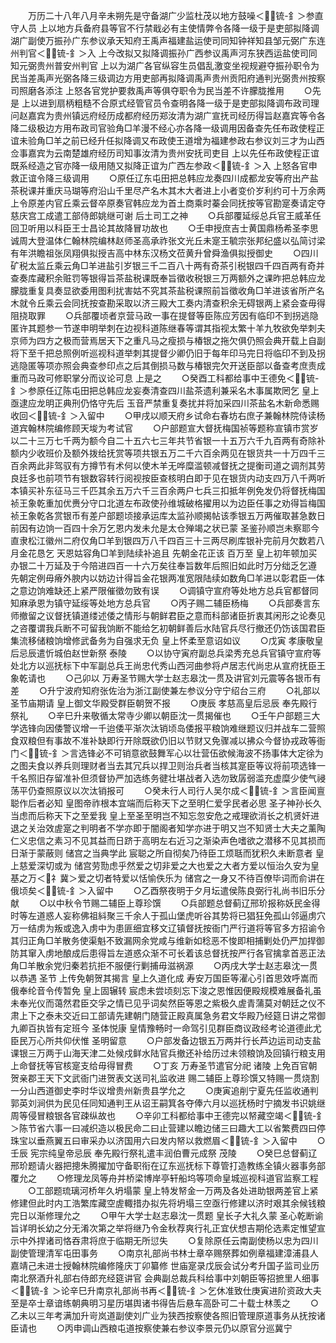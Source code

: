 <!-- { "loadSidebar": true } -->
　　万历二十八年八月辛未朔先是守备湖广少监杜茂以地方鼓噪＜锍-釒＞参直守人员  上以地方兵备府县等官不行禁戢必有主使情弊令各降一级于是吏部拟降调湖广副使万振孙广东参议承天知府王禹声福建盐运使司同知钟祥知县邹元弼广东连州判官＜锍-釒＞入  上今改拟又拟降调振孙广西参议禹声河东狭西运盐使司同知元弼贵州普安州判官  上以为湖广各官纵容生员倡乱激变坐视规避夺振孙职令为民当差禹声光弼各降三级调边方用吏部再拟降调禹声贵州贡阳府通判光弼贵州按察司照磨各添注  上怒各官党护要救禹声等俱夺职令为民当差不许朦胧推用
　　○先是  上以进到扇柄粗糙不合原式经管官员令查明各降一级于是吏部拟降调布政司理问赵嘉宾为贵州镇远府经历成都府经历郑汝清为湖广宣抚司经历得旨赵嘉宾等令各降二级极边方用布政司官验角□羊漫不经心亦各降一级调用因备查先任布政使程正谊未验角□羊之前已经升任拟降调又布政使王道增为福建参政右参议刘三才为山西佥事嘉宾为云南楚雄府经历司知事汝清为贵州安抚司吏目  上以先任布政使程正谊既系经造之官亦降一级用随又拟降正谊为广西左参政＜锍-釒＞入  上怒各官申救正谊令降三级调用
　　○原任辽东屯田把总韩应龙奏四川成都龙安等府出产盐茶税课并重庆马瑚等府沿山千里尽产名木其木大者进上小者变价岁利约可十万余两  上令原差内官丘乘云督卒原奏官韩应龙为首土商乘时蓁会同抚按等官勘寔奏请定夺  慈庆宫工成遣工部侍郎姚继可谢  后土司工之神
　　○兵部覆延绥总兵官王威革任回卫听用以科臣王士昌论其故降冒功故也
　　○壬申授庶吉士黄国鼎杨希圣李思诚周大登温体仁翰林院编林赵师圣高承祚张文光丘未寔王毓宗张邦纪盛以弘简讨梁有年洪瞻祖张凤翔俱拟授吉高中林东汉杨文莅黄升曾舜渔俱拟授御史
　　○四川矿税太监丘乘云角□羊进盐引岁银三千二百八十两有奇茶引税银四千四百两有奇并查奏库藏积余赃罚等银得旨茶盐税课既奉旨徵收税银三万两额外之课昨把总韩应龙朦胧重复具奏显欲委用图利扰害姑不究其茶盐税课照前旨徵收角□羊进该省所产名木就令丘乘云会同抚按查勘采取以济三殿大工奏内清查积余无碍银两上紧会查毋得阻挠取罪
　　○兵部覆顷者京营马政一事在提督等臣陈应芳因有临印不到拐逃隐匿许其题参一节遂申明举刺在边视科道陈继春等谓其指视太繁十羊九牧欲免举刺夫京师为四方之极而营焉居天下之重凡马之瘦损与椿银之拖欠俱仍照会典开载上自副将下至千把总照例听巡视科道举刺其提督少卿仍旧于每年印马完日将临印不到及拐逃隐匿等项亦照会典查参印点之后其倒损马数与椿银完欠开送臣部以备查考庶责成重而马政可修职掌分而议论可息  上是之
　　○癸酉工科都给事中王德免＜锍-釒＞参原任辽陈屯田把总韩应龙妄奏清查四川盐茶遗利兼采名木事属欺罔乞  皇上亟逮应龙明正典刑仍恪守先后  玉音严禁重复奏扰并将加采四川茶盐名木新命悉赐收回＜锍-釒＞入留中
　　○甲戌以顺天府乡试命右春坊右庶子兼翰林院侍读杨道宾翰林院编修顾天埈为考试官
　　○户部题宣大督抚梅国祯等题称宣镇市赏岁以二十三万七千两为额今自二十五六七三年共节省银一十五万六千九百两有奇除补额内少收班价及额外拨给抚赏等项共银五万二千六百余两见在银货共一十万四千三百余两此非驾驭有方撙节有术何以使木羊无哗糜滥顿减督抚之提衡司道之调剂其劳良廷多也前项节有银数容转行阅视按臣查核明白即于见在银货内动支四万八千两听本镇买补东征马三千匹其余五万六千三百余两户七兵三扣抵年例免发仍将督抚梅国祯王象乾重加优赉分守口北道左布政使孙维城破格擢用以为边臣任事之劝得旨梅国祯王象乾各赏银币有差户部题顷接承运库太监孙顺揭帖该季银五万两催取甚急数日前因有边饷一百四十余万乞恩内发未允是太仓殚竭之状已蒙  圣鉴孙顺岂未察耶今直隶松江徽州二府仅角□羊到银四万八千四百三十三两尽刷库银补完前月欠数若八月金花恳乞  天恩姑容角□羊到陆续补追且  先朝金花正该  百万至  皇上初年顿加买办银二十万延及于今陪进四百一十六万矣往奉旨数年后照旧如此时万分绌乏乞遵  先朝定例毋瘠外腴内以妨边计得旨金花银两准宽限陆续如数角□羊进以彰君臣一体之意边饷难缺还上紧严限催徵勿致有误
　　○调镇守宣府等处地方总兵官都督同知麻承恩为镇守延绥等处地方总兵官
　　○丙子赐二辅臣杨梅
　　○兵部奏言东师撤留之议督抚镇道缕述倭之情形与朝鲜君臣之意而科部诸臣折衷其闲形之论奏见之咨覆谓我兵断不可留我饷断不能给乞初朝鲜善后水陆官兵尽行撤还仍饬该国君臣集流移储粮饷增修武备务为自强求无负  皇上怀柔至意诏如议
　　○戊寅  孝康敬皇后忌辰遣忻城伯赵世新祭  泰陵
　　○以协守寅府副总兵梁秀充总兵官镇守宣府等处北方以巡抚标下中军副总兵王尚忠代秀山西河曲参将卢居志代尚忠从宣府抚臣王象乾请也
　　○己卯以  万寿圣节赐大学士赵志皋沈一贯及讲官刘元震等各银币有差
　　○升宁波府知府张佐治为浙江副使兼左参议分守宁绍台三府
　　○礼部以  圣节庙期请  皇上御文华殿受群臣朝贺不报
　　○庚辰  孝慈高皇后忌辰  奉先殿行祭礼
　　○辛巳升来敬循太常寺少卿以朝臣沈一贯揭催也
　　○壬午户部题三大学选锋向因倭警议增一千迨倭平渐次汰销顷岛倭报平粮饷难继题议归并战车二营照食双粮但有事故不准补缺即行开除既欲仍旧以节财又免骤减以拂众今督协戎政等衙门＜锍-釒＞言选锋必不可销意欲鼓舞军心以壮营伍欲候海波不扬事体大定徐为之图夫食以养兵则理财者当去其冗兵以捍卫则治兵者当核其寔臣等议将前项选锋一千名照旧存留准补但须督协严加选练务徤壮堪战者入选勿致孱弱滥充虚糜少使气祲荡平仍查照原议以次汰销报可
　　○癸未行人司行人吴尔成＜锍-釒＞言臣闻亶聪作后者必知  皇图帝祚根本宜端而后称天下之至明仁爱孚民者必思  圣子神孙长久当虑而后称天下之至爱我  皇上至圣至明岂不知忘忽安危之戒理欲消长之机贤奸进退之关治效虗寔之判明者不学亦即于闇阁者知学亦进于明又岂不知贤士大夫之薰陶仁义忠信之素习不见其益而日跻于高明左右近习之渐染声色嗜欲之潜移不见其损而日渐于蒙蔽则  储宫之当典学此  宸聪之所自彻矣乃待臣工烦聒而犹积久未断意者  皇上慈爱深切或为  储宫劳勚虑乎然爱之切非爱之大也爱之大者方爱以恒治久安为皇基之万＜礻冀＞爱之切者特爱以恬愉佚乐为  储宫之一身又不待百僚毕词而俞讲在俄顷矣＜锍-釒＞入留中
　　○乙酉祭夜明于夕月坛遣侯陈良弼行礼尚书旧乐分献
　　○以中秋令节赐二辅臣上尊珍馔
　　○兵部题总督蓟辽邢玠报称妖民金得时等左道惑人妄称佛祖紏聚三千余人于孤山堡虎听谷其势将已猖狂免孤山邻逼虏穴万一结虏为叛或逸入虏中为患匪细宜移文辽镇督抚按衙门严行道将等官多方招谕令其归正角□羊散务使渠魁不致漏网余党咸与维新如稔恶不悛即相捕剿处仍严加捍御防其窜入虏地酿成后患得旨左道惑众渐不可长着该总督抚按严行各官擒拿首恶正法角□羊散余党归秦若抗拒不服便行剿捕毋滋祸源
　　○丙戌大学士赵志皋沈一贯以恭遇  圣节  上传免朝贺其揭言  皇上久道化成  寿安万国臣等濯心引首思效呼嵩而俄奉纶音令传暂免  皇上固辗转  宸虑未尝顷刻忘下浚之恩惟因便殿规模难展备礼虽未奉光仪而蔼然君臣交孚之情已见乎词矣然臣等恩之紫极久虗青蒲莫对朝廷之仪不肃上下之泰未交近曰工部请先建朝门随营正殿真属急务君文华殿乃经筵日讲之常御九卿百执皆有定班今  圣体悦康  皇情豫畅时一命驾引见群臣商议政经考论道德此尤臣民万心所共仰伏惟  圣明留意
　　○户部发备边银五万两并行长芦边运司动支盐课银三万两于山海天津二处候戍鲜水陆官兵撤还补给历过未领粮饷及回镇行粮支用  上命督抚等官核寔支给毋得冒费
　　○丁亥  万寿圣节遣官分祀  诸陵  上免百官朝贺亲郡王天下文武衙门进贺表文送司礼监收进  赐二辅臣上尊珍馔又特赐一贯烧割一分山西道御史李时华议增贵州新贵县学允之
　　○庚寅追削宁夏先任监收通判郭英刘涧供为民见任同知通判王从诏王嗣箕各夺俸六月以巡抚杨时宁摘发书识姚继周等侵冒粮银各官疎纵故也
　　○辛卯工科都给事中王德完以帑藏空竭＜锍-釒＞陈节省六事一曰减织造以极民命二曰止营建以瞻边储三曰趣大工以省繁费四曰停珠宝以垂燕翼五曰审采办以济国用六曰发内帑以救燃眉＜锍-釒＞入留中
　　○壬辰  宪宗纯皇帝忌辰  奉先殿行祭礼遣丰润伯曹元成祭  茂陵
　　○癸巳总督蓟辽邢玠题请火器把摠朱腾擢加守备职衔在辽东巡抚标下尊管打造教练全镇火器事务部覆允之
　　○修理龙凤等舟并桥梁博岸亭轩船坞等项命皇城巡视科道官监察工程
　　○工部题琉璃河桥年久坍塌蒙  皇上特发帑金一万两及各处进助银两差官上紧修建但此时内工浩繁库藏空虗輙措办拟先将坍塌三空亟行修建以济时艰其余候钱粮完日以渐修理允之
　　○甲午大学士赵志皋沈一贯题  皇长子大礼久蒙  圣心乾断谕旨详明长幼之分无淆次第之举将继乃令金秋荐爽行礼正宜伏想吉期伦选素定惟望宣示中外捍诸司恪吞肃将庶于临期无所愆失
　　○复除原任云南副使杨以忠为四川副使管理清军屯田事务
　　○南京礼部尚书林士章卒赐祭葬如例章福建漳浦县人嘉靖己未进士授翰林院编修隆庆丁卯纂修  世庙寔录戊辰会试分考升国子监司业历南北祭酒升礼部右侍郎充经筵讲官  会典副总裁兵科给事中刘朝臣等招摭里人细事＜锍-釒＞论辛巳升南京礼部尚书再＜锍-釒＞乞休准致仕庚寅进阶资政大夫至是卒士章谙练朝典明习星历堪舆诸书得告后悬车高卧可二十载士林羡之
　　○乙未以三年考满加升岢岚道副使刘广业为狭西按察使各照旧管理原道事务从抚按诸臣请也
　　○丙申调山西粮屯道按察使兼右参议李景元仍以原官分巡冀宁
